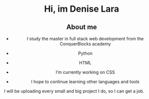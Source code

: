 <h1 align="center">Hi, im Denise Lara</h1>

<section align="center">
<h2>About me</h2>
<ul align="center">
    <li><p>I study the master in full stack web development from the ConquerBlocks academy</p></li>
    <li><p>Python</p></li>
    <li><p>HTML</p></li>
    <li><p>I’m currently working on CSS</p></li>
    <li>I hope to continue learning other languages ​​and tools</li>
</ul>
</section>
<p>I will be uploading every small and big project I do, so I can get a job.</p>
<!--
**DeniseLara/DeniseLara** is a ✨ _special_ ✨ repository because its `README.md` (this file) appears on your GitHub profile.

Here are some ideas to get you started:

- 🔭 I’m currently working on ...
- 🌱 I’m currently learning ...
- 👯 I’m looking to collaborate on ...
- 🤔 I’m looking for help with ...
- 💬 Ask me about ...
- 📫 How to reach me: ...
- 😄 Pronouns: ...
- ⚡ Fun fact: ...
-->
